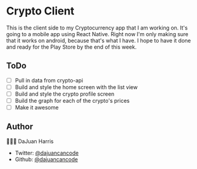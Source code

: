 # Crypto Client

This is the client side to my Cryptocurrency app that I am working on. It's going to a mobile app using React Native. Right now I'm only making sure that it works on android, because that's what I have. I hope to have it done and ready for the Play Store by the end of this week.

## ToDo

- [ ] Pull in data from crypto-api
- [ ] Build and style the home screen with the list view
- [ ] Build and style the crypto profile screen
- [ ] Build the graph for each of the crypto's prices
- [ ] Make it awesome

## Author

👨🏽‍💻 DaJuan Harris

- Twitter: [@dajuancancode](www.twitter.com/dajuancancode)
- Github: [@dajuancancode](www.github.com/dajuancancode)